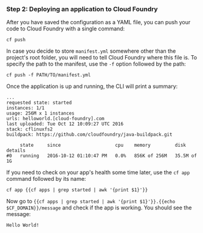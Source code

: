 ### Step 2: Deploying an application to Cloud Foundry

After you have saved the configuration as a YAML file, you can push your code to Cloud Foundry with a single command:

	cf push

In case you decide to store `manifest.yml` somewhere other than the project's root folder, you will need to tell Cloud Foundry where this file is. To specify the path to the manifest, use the `-f` option followed by the path:

	cf push -f PATH/TO/manifest.yml

Once the application is up and running, the CLI will print a summary:

	...
	requested state: started
	instances: 1/1
	usage: 256M x 1 instances
	urls: helloworld.[cloud-foundry].com
	last uploaded: Tue Oct 12 10:09:27 UTC 2016
	stack: cflinuxfs2
	buildpack: https://github.com/cloudfoundry/java-buildpack.git
	
	     state     since                    cpu    memory         disk          details
	#0   running   2016-10-12 01:10:47 PM   0.0%   856K of 256M   35.5M of 1G
	
If you need to check on your app's health some time later, use the `cf app` command followed by its name:

	cf app {{cf apps | grep started | awk '{print $1}'}} 

Now go to `{{cf apps | grep started | awk '{print $1}'}}.{{echo $CF_DOMAIN}}/message` and check if the app is working. You should see the message:

	Hello World!